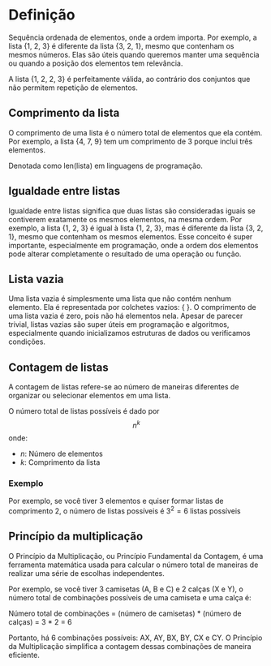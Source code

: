 # Definição
Sequência ordenada de elementos, onde a ordem importa. Por exemplo, a lista {1, 2, 3} é diferente da lista {3, 2, 1}, mesmo que contenham os mesmos números. Elas são úteis quando queremos manter uma sequência ou quando a posição dos elementos tem relevância.

A lista {1, 2, 2, 3} é perfeitamente válida, ao contrário dos conjuntos que não permitem repetição de elementos.

## Comprimento da lista
O comprimento de uma lista é o número total de elementos que ela contém. Por exemplo, a lista {4, 7, 9} tem um comprimento de 3 porque inclui três elementos.

Denotada como len(lista) em linguagens de programação.

## Igualdade entre listas
Igualdade entre listas significa que duas listas são consideradas iguais se contiverem exatamente os mesmos elementos, na mesma ordem. Por exemplo, a lista {1, 2, 3} é igual à lista {1, 2, 3}, mas é diferente da lista {3, 2, 1}, mesmo que contenham os mesmos elementos. Esse conceito é super importante, especialmente em programação, onde a ordem dos elementos pode alterar completamente o resultado de uma operação ou função.

## Lista vazia
Uma lista vazia é simplesmente uma lista que não contém nenhum elemento. Ela é representada por colchetes vazios: { }. O comprimento de uma lista vazia é zero, pois não há elementos nela. Apesar de parecer trivial, listas vazias são super úteis em programação e algoritmos, especialmente quando inicializamos estruturas de dados ou verificamos condições.

## Contagem de listas
A contagem de listas refere-se ao número de maneiras diferentes de organizar ou selecionar elementos em uma lista. 

O número total de listas possíveis é dado por
$$ n^k $$
onde:
- $n$: Número de elementos
- $k$: Comprimento da lista

### Exemplo
Por exemplo, se você tiver 3 elementos e quiser formar listas de comprimento 2, o número de listas possíveis é
$3^2 = 6$ listas possíveis

## Princípio da multiplicação
O Princípio da Multiplicação, ou Princípio Fundamental da Contagem, é uma ferramenta matemática usada para calcular o número total de maneiras de realizar uma série de escolhas independentes.

Por exemplo, se você tiver 3 camisetas (A, B e C) e 2 calças (X e Y), o número total de combinações possíveis de uma camiseta e uma calça é:

Número total de combinações = (número de camisetas) * (número de calças) = 3 * 2 = 6

Portanto, há 6 combinações possíveis: AX, AY, BX, BY, CX e CY. O Princípio da Multiplicação simplifica a contagem dessas combinações de maneira eficiente.